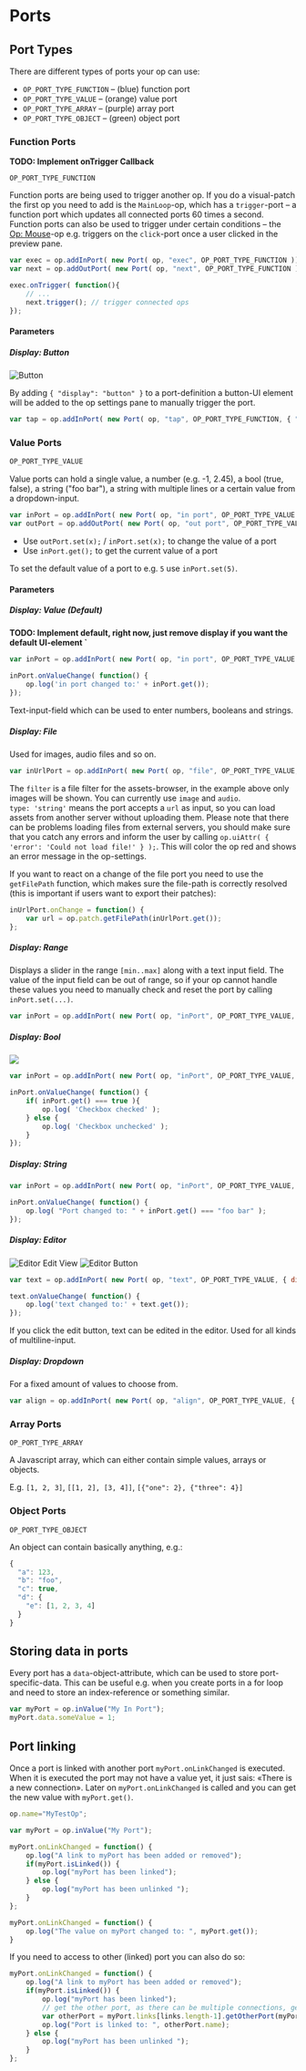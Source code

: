 # Ports

## Port Types

There are different types of ports your op can use:  

- `OP_PORT_TYPE_FUNCTION` – (blue) function port
- `OP_PORT_TYPE_VALUE` – (orange) value port
- `OP_PORT_TYPE_ARRAY` – (purple) array port
- `OP_PORT_TYPE_OBJECT` – (green) object port

### Function Ports

**TODO: Implement onTrigger Callback**

```
OP_PORT_TYPE_FUNCTION
```

Function ports are being used to trigger another op. If you do a visual-patch the first op you need to add is the `MainLoop`-op, which has a `trigger`-port – a function port which updates all connected ports 60 times a second.
Function ports can also be used to trigger under certain conditions – the [Op: Mouse](#)-op e.g. triggers on the `click`-port once a user clicked in the preview pane.

```javascript
var exec = op.addInPort( new Port( op, "exec", OP_PORT_TYPE_FUNCTION ));
var next = op.addOutPort( new Port( op, "next", OP_PORT_TYPE_FUNCTION ));

exec.onTrigger( function(){
	// ...
	next.trigger(); // trigger connected ops
});
```

#### Parameters

##### Display: Button

![Button](img/button.png)  

By adding `{ "display": "button" }` to a port-definition a button-UI element will be added to the op settings pane to manually trigger the port.

```javascript
var tap = op.addInPort( new Port( op, "tap", OP_PORT_TYPE_FUNCTION, { "display": "button" } ));
```

### Value Ports

```javascript
OP_PORT_TYPE_VALUE
```

Value ports can hold a single value, a number (e.g. -1, 2.45), a bool (true, false), a string ("foo bar"), a string with multiple lines or a certain value from a dropdown-input.

```javascript
var inPort = op.addInPort( new Port( op, "in port", OP_PORT_TYPE_VALUE ) );
var outPort = op.addOutPort( new Port( op, "out port", OP_PORT_TYPE_VALUE ) );
```

- Use `outPort.set(x);` / `inPort.set(x);` to change the value of a port
- Use `inPort.get();` to get the current value of a port

To set the default value of a port to e.g. `5` use `inPort.set(5)`.

#### Parameters

##### Display: Value (Default)

**TODO: Implement default, right now, just remove display if you want the default UI-element `**  

```javascript
var inPort = op.addInPort( new Port( op, "in port", OP_PORT_TYPE_VALUE ) );

inPort.onValueChange( function() {
    op.log('in port changed to:' + inPort.get());
});
```

Text-input-field which can be used to enter numbers, booleans and strings.

##### Display: File

Used for images, audio files and so on.

```javascript
var inUrlPort = op.addInPort( new Port( op, "file", OP_PORT_TYPE_VALUE, { display: 'file', type: 'string', filter: 'image'  } ));
```

The `filter` is a file filter for the assets-browser, in the example above only images will be shown. You can currently use `image` and `audio`.  
`type: 'string'` means the port accepts a `url` as input, so you can load assets from another server without uploading them. Please note that there can be problems loading files from external servers, you should make sure that you catch any errors and inform the user by calling `op.uiAttr( { 'error': 'Could not load file!' } );`. This will color the op red and shows an error message in the op-settings.

If you want to react on a change of the file port you need to use the `getFilePath` function, which makes sure the file-path is correctly resolved (this is important if users want to export their patches):

```javascript
inUrlPort.onChange = function() {
	var url = op.patch.getFilePath(inUrlPort.get());  
};
```

##### Display: Range

Displays a slider in the range `[min..max]` along with a text input field. The value of the input field can be out of range, so if your op cannot handle these values you need to manually check and reset the port by calling `inPort.set(...)`.

```javascript
var inPort = op.addInPort( new Port( op, "inPort", OP_PORT_TYPE_VALUE, { 'display': 'range', 'min': 1, 'max': 10 } ));
```

##### Display: Bool

![](img/checkbox.png)

```javascript
var inPort = op.addInPort( new Port( op, "inPort", OP_PORT_TYPE_VALUE, { display: 'bool' } ) );

inPort.onValueChange( function() {
	if( inPort.get() === true ){
		op.log( 'Checkbox checked' );
	} else {
		op.log( 'Checkbox unchecked' );
	}
});
```

##### Display: String

```javascript
var inPort = op.addInPort( new Port( op, "inPort", OP_PORT_TYPE_VALUE, { display: 'string' } ) );

inPort.onValueChange( function() {
	op.log( "Port changed to: " + inPort.get() === "foo bar" );
});
```

##### Display: Editor

![Editor Edit View](img/editor2.png)
![Editor Button](img/editor.png)

```javascript
var text = op.addInPort( new Port( op, "text", OP_PORT_TYPE_VALUE, { display: 'editor' } ) );

text.onValueChange( function() {
    op.log('text changed to:' + text.get());
});
```

If you click the edit button, text can be edited in the editor. Used for all kinds of multiline-input.

##### Display: Dropdown

For a fixed amount of values to choose from.

```javascript
var align = op.addInPort( new Port( op, "align", OP_PORT_TYPE_VALUE, { display: 'dropdown', values: ['left', 'center', 'right'] } ) );
```

### Array Ports

```
OP_PORT_TYPE_ARRAY
```

A Javascript array, which can either contain simple values, arrays or objects.

E.g. `[1, 2, 3]`, `[[1, 2], [3, 4]]`, `[{"one": 2}, {"three": 4}]`

### Object Ports

```
OP_PORT_TYPE_OBJECT
```

An object can contain basically anything, e.g.:

```javascript
{
  "a": 123,
  "b": "foo",
  "c": true,
  "d": {
    "e": [1, 2, 3, 4]
  }
}
```

## Storing data in ports

Every port has a `data`-object-attribute, which can be used to store port-specific-data. This can be useful e.g. when you create ports in a for loop and need to store an index-reference or something similar.

```javascript
var myPort = op.inValue("My In Port");
myPort.data.someValue = 1;

```

## Port linking

Once a port is linked with another port `myPort.onLinkChanged` is executed. When it is executed the port may not have a value yet, it just sais: «There is a new connection». Later on `myPort.onLinkChanged` is called and you can get the new value with `myPort.get()`.

```javascript
op.name="MyTestOp";

var myPort = op.inValue("My Port");

myPort.onLinkChanged = function() {
	op.log("A link to myPort has been added or removed");
	if(myPort.isLinked()) {
		op.log("myPort has been linked");
	} else {
		op.log("myPort has been unlinked ");
	}
};

myPort.onLinkChanged = function() {
	op.log("The value on myPort changed to: ", myPort.get());
}
```

If you need to access to other (linked) port you can also do so:

```javascript
myPort.onLinkChanged = function() {
	op.log("A link to myPort has been added or removed");
	if(myPort.isLinked()) {
		op.log("myPort has been linked");
		// get the other port, as there can be multiple connections, get the last added one
		var otherPort = myPort.links[links.length-1].getOtherPort(myPort);
		op.log("Port is linked to: ", otherPort.name);
	} else {
		op.log("myPort has been unlinked ");
	}
};
```
